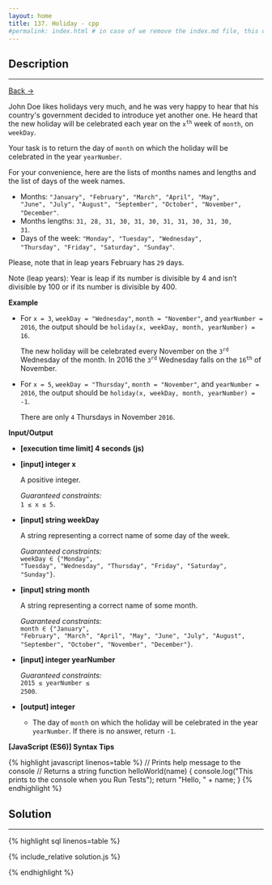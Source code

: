 ```yaml
---
layout: home
title: 137. Holiday - cpp
#permalink: index.html # in case of we remove the index.md file, this doc will be the index page
---
```


<div class="row">
<div class="columnStmt" markdown="1">

## Description

---

[Back -> ](../README.md)

John Doe likes holidays very much, and he was very happy to hear that his country's government decided to introduce yet another one. He heard that the new holiday will be celebrated each year on the <code>x<sup>th</sup></code> week of <code>month</code>, on <code>weekDay</code>.

Your task is to return the day of <code>month</code> on which the holiday will be celebrated in the year <code>yearNumber</code>.

For your convenience, here are the lists of months names and lengths and the list of days of the week names.

- Months: <code>"January", "February", "March", "April", "May", "June", "July", "August", "September", "October", "November", "December"</code>.
- Months lengths: <code>31, 28, 31, 30, 31, 30, 31, 31, 30, 31, 30, 31</code>.
- Days of the week: <code>"Monday", "Tuesday", "Wednesday", "Thursday", "Friday", "Saturday", "Sunday"</code>.

Please, note that in leap years February has <code>29</code> days.

Note (leap years): Year is leap if its number is divisible by 4 and isn’t divisible by 100 or if its number is divisible by 400.

**Example**

- For <code>x = 3</code>, <code>weekDay = "Wednesday"</code>, <code>month = "November"</code>, and <code>yearNumber = 2016</code>, the output should be
  <code>holiday(x, weekDay, month, yearNumber) = 16</code>.

  The new holiday will be celebrated every November on the <code>3<sup>rd</sup></code> Wednesday of the month. In 2016 the <code>3<sup>rd</sup></code> Wednesday falls on the <code>16<sup>th</sup></code> of November.

- For <code>x = 5</code>, <code>weekDay = "Thursday"</code>, <code>month = "November"</code>, and <code>yearNumber = 2016</code>, the output should be
  <code>holiday(x, weekDay, month, yearNumber) = -1</code>.

  There are only <code>4</code> Thursdays in November <code>2016</code>.

**Input/Output**

- **[execution time limit] 4 seconds (js)**
- **[input] integer x**

  A positive integer.

  _Guaranteed constraints:_<br>
  <code>1 ≤ x ≤ 5</code>.

- **[input] string weekDay**

  A string representing a correct name of some day of the week.

  _Guaranteed constraints:_<br>
  <code>weekDay ∈ {"Monday", "Tuesday", "Wednesday", "Thursday", "Friday", "Saturday", "Sunday"}</code>.

- **[input] string month**

  A string representing a correct name of some month.

  _Guaranteed constraints:_<br>
  <code>month ∈ {"January", "February", "March", "April", "May", "June", "July", "August", "September", "October", "November", "December"}</code>.

- **[input] integer yearNumber**

  _Guaranteed constraints:_<br>
  <code>2015 ≤ yearNumber ≤ 2500</code>.

* **[output] integer**

  - The day of <code>month</code> on which the holiday will be celebrated in the year <code>yearNumber</code>. If there is no answer, return <code>-1</code>.

**[JavaScript (ES6)] Syntax Tips**

{% highlight javascript linenos=table %}
// Prints help message to the console
// Returns a string
function helloWorld(name) {
console.log("This prints to the console when you Run Tests");
return "Hello, " + name;
}
{% endhighlight %}

</div>
<div class="columnSol" markdown="1">

## Solution

---

{% highlight sql linenos=table %}

{% include_relative solution.js %}

{% endhighlight %}

</div>
</div>
